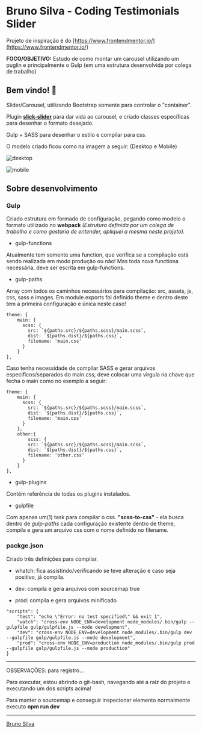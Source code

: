 # Bruno Silva - Coding Testimonials Slider

Projeto de inspiração é do [https://www.frontendmentor.io/](https://www.frontendmentor.io/)

**FOCO/OBJETIVO:** Estudo de como montar um carousel utilizando um puglin e principalmente o Gulp (em uma estrutura desenvolvida por colega de trabalho)

## Bem vindo! 👋

Slider/Carousel, utilizando Bootstrap somente para controlar o "container".

Plugin **[slick-slider](https://kenwheeler.github.io/slick/)** para dar vida ao carousel, e criado classes especificas para desenhar o formato desejado.

Gulp + SASS para desenhar o estilo e compilar para css.

O modelo criado ficou como na imagem a seguir: (Desktop e Mobile)

![desktop](https://user-images.githubusercontent.com/17436856/83641094-6d396c00-a583-11ea-9e5b-9ff0da563ace.png)

![mobile](https://user-images.githubusercontent.com/17436856/83644094-44b37100-a587-11ea-9411-0de8e6b3605f.png)


## Sobre desenvolvimento

### Gulp

Criado estrutura em formado de configuração, pegando como modelo o formato utilizado no **webpack** _(Estrutura definida por um colega de trabalho e como gostaria de entender, apliquei a mesma neste projeto)._

- gulp-functions

Atualmente tem somente uma function, que verifica se a compilação está sendo realizada em modo produção ou não!
Mas toda nova functiona necessária, deve ser escrita em gulp-functions.

- gulp-paths

Array com todos os caminhos necessários para compilação: src, assets, js, css, sass e images.
Em module.exports foi definido theme e dentro deste tem a primeira configuração e única neste caso!
```
theme: {
    main: {
      scss: {
        src: `${paths.src}/${paths.scss}/main.scss`,
        dist: `${paths.dist}/${paths.css}`,
        filename: 'main.css' 
      }
    }
},
```

Caso tenha necessidade de compilar SASS e gerar arquivos especificos/separados do main.css, deve colocar uma virgula na chave que fecha o main como no exemplo a seguir:
```
theme: {
    main: {
      scss: {
        src: `${paths.src}/${paths.scss}/main.scss`,
        dist: `${paths.dist}/${paths.css}`,
        filename: 'main.css' 
      }
    },
    other:{
        scss: {
        src: `${paths.src}/${paths.scss}/main.scss`,
        dist: `${paths.dist}/${paths.css}`,
        filename: 'other.css' 
      }
    }
},
```

- gulp-plugins

Contém referência de todas os plugins instalados.

- gulpfile

Com apenas um(1) task para compilar o css.
**"scss-to-css"** - ela busca dentro de _gulp-paths_ cada configuração existente dentro de theme, compila e gera um arquivo css com o nome definido no filename.


### packge.json

Criado três definições para compilar.

* whatch: fica assistindo/verificando se teve alteração e caso seja positivo, já compila.

* dev: compila e gera arquivos com sourcemap true

* prod: compila e gera arquivos minificado

```
"scripts": {
    "test": "echo \"Error: no test specified\" && exit 1",
    "watch": "cross-env NODE_ENV=development node_modules/.bin/gulp --gulpfile gulp/gulpfile.js --mode development",
    "dev": "cross-env NODE_ENV=development node_modules/.bin/gulp dev --gulpfile gulp/gulpfile.js --mode development",
    "prod": "cross-env NODE_ENV=production node_modules/.bin/gulp prod --gulpfile gulp/gulpfile.js --mode production"
}
```

---------------------------------------------------------------------------------------------------------------------

OBSERVAÇÕES: para registro... 

Para executar, estou abrindo o git-bash, navegando até a raiz do projeto e executando um dos scripts acima!

Para manter o sourcemap e conseguir inspecionar elemento normalmente executo **npm run dev** 

---------------------------------------------------------------------------------------------------------------------



[Bruno Silva](https://www.linkedin.com/in/bruno-silva0109/)